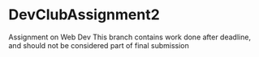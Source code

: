 # DevClubAssignment2
Assignment on Web Dev
This branch contains work done after deadline, and should not be considered part of final submission
